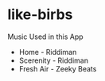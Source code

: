 # like-birbs
Music Used in this App
* Home - Riddiman
* Scerenity - Riddiman
* Fresh Air - Zeeky Beats

